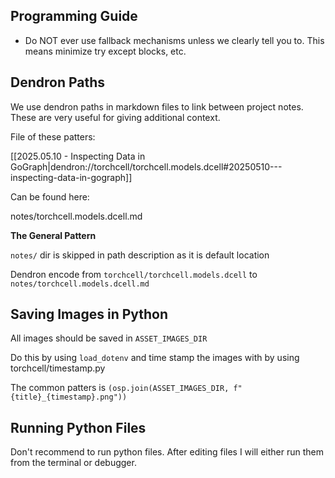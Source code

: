## Programming Guide

- Do NOT ever use fallback mechanisms unless we clearly tell you to. This means minimize try except blocks, etc.

## Dendron Paths

We use dendron paths in markdown files to link between project notes. These are very useful for giving additional context.

File of these patters:

[[2025.05.10 - Inspecting Data in GoGraph|dendron://torchcell/torchcell.models.dcell#20250510---inspecting-data-in-gograph]]

Can be found here:

notes/torchcell.models.dcell.md

**The General Pattern**

`notes/` dir is skipped in path description as it is default location

Dendron encode from `torchcell/torchcell.models.dcell` to `notes/torchcell.models.dcell.md`

## Saving Images in Python

All images should be saved in `ASSET_IMAGES_DIR`

Do this by using `load_dotenv` and time stamp the images with by using torchcell/timestamp.py

The common patters is `(osp.join(ASSET_IMAGES_DIR, f"{title}_{timestamp}.png"))`

## Running Python Files

Don't recommend to run python files. After editing files I will either run them from the terminal or debugger.
